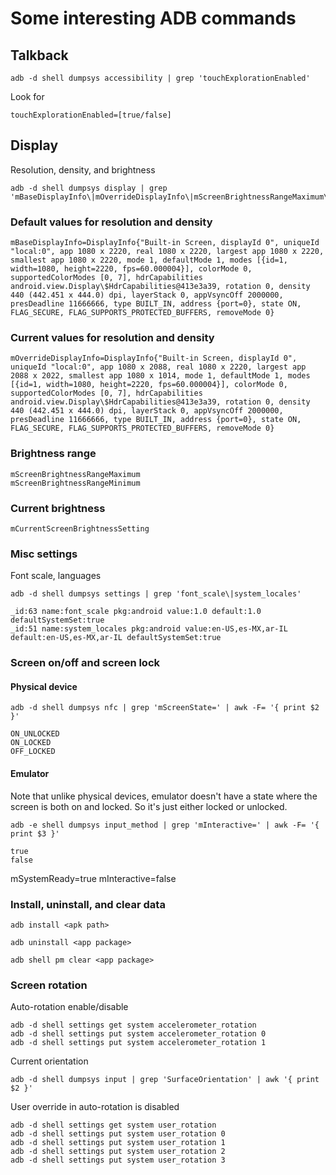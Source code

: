 # Some interesting ADB commands

## Talkback

```
adb -d shell dumpsys accessibility | grep 'touchExplorationEnabled'
```

Look for

```
touchExplorationEnabled=[true/false]
```

## Display

Resolution, density, and brightness

```
adb -d shell dumpsys display | grep 'mBaseDisplayInfo\|mOverrideDisplayInfo\|mScreenBrightnessRangeMaximum\|mScreenBrightnessRangeMinimum\|mCurrentScreenBrightnessSetting'
```

### Default values for resolution and density

```
mBaseDisplayInfo=DisplayInfo{"Built-in Screen, displayId 0", uniqueId "local:0", app 1080 x 2220, real 1080 x 2220, largest app 1080 x 2220, smallest app 1080 x 2220, mode 1, defaultMode 1, modes [{id=1, width=1080, height=2220, fps=60.000004}], colorMode 0, supportedColorModes [0, 7], hdrCapabilities android.view.Display\$HdrCapabilities@413e3a39, rotation 0, density 440 (442.451 x 444.0) dpi, layerStack 0, appVsyncOff 2000000, presDeadline 11666666, type BUILT_IN, address {port=0}, state ON, FLAG_SECURE, FLAG_SUPPORTS_PROTECTED_BUFFERS, removeMode 0}
```

### Current values for resolution and density

```
mOverrideDisplayInfo=DisplayInfo{"Built-in Screen, displayId 0", uniqueId "local:0", app 1080 x 2088, real 1080 x 2220, largest app 2088 x 2022, smallest app 1080 x 1014, mode 1, defaultMode 1, modes [{id=1, width=1080, height=2220, fps=60.000004}], colorMode 0, supportedColorModes [0, 7], hdrCapabilities android.view.Display\$HdrCapabilities@413e3a39, rotation 0, density 440 (442.451 x 444.0) dpi, layerStack 0, appVsyncOff 2000000, presDeadline 11666666, type BUILT_IN, address {port=0}, state ON, FLAG_SECURE, FLAG_SUPPORTS_PROTECTED_BUFFERS, removeMode 0}
```

### Brightness range

```
mScreenBrightnessRangeMaximum
mScreenBrightnessRangeMinimum
```

### Current brightness

```
mCurrentScreenBrightnessSetting
```

### Misc settings

Font scale, languages

```
adb -d shell dumpsys settings | grep 'font_scale\|system_locales'
```

```
_id:63 name:font_scale pkg:android value:1.0 default:1.0 defaultSystemSet:true
_id:51 name:system_locales pkg:android value:en-US,es-MX,ar-IL default:en-US,es-MX,ar-IL defaultSystemSet:true
```

### Screen on/off and screen lock

#### Physical device

```
adb -d shell dumpsys nfc | grep 'mScreenState=' | awk -F= '{ print $2 }'
```

```
ON_UNLOCKED
ON_LOCKED
OFF_LOCKED
```

#### Emulator

Note that unlike physical devices, emulator doesn't have a state where the screen is both on and locked. So it's just either locked or unlocked.

```
adb -e shell dumpsys input_method | grep 'mInteractive=' | awk -F= '{ print $3 }'
```

```
true
false
```

mSystemReady=true mInteractive=false

### Install, uninstall, and clear data

```
adb install <apk path>
```

```
adb uninstall <app package>
```

```
adb shell pm clear <app package>
```

### Screen rotation

Auto-rotation enable/disable

```
adb -d shell settings get system accelerometer_rotation
adb -d shell settings put system accelerometer_rotation 0
adb -d shell settings put system accelerometer_rotation 1
```

Current orientation

```
adb -d shell dumpsys input | grep 'SurfaceOrientation' | awk '{ print $2 }'
```

User override in auto-rotation is disabled

```
adb -d shell settings get system user_rotation
adb -d shell settings put system user_rotation 0
adb -d shell settings put system user_rotation 1
adb -d shell settings put system user_rotation 2
adb -d shell settings put system user_rotation 3
```
